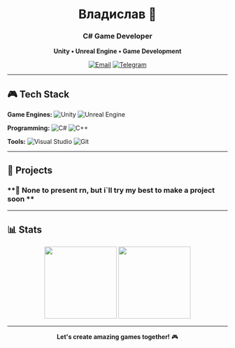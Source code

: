 <div align="center">

# Владислав 👋
### C# Game Developer

**Unity • Unreal Engine • Game Development**

[![Email](https://img.shields.io/badge/📧_Email-D14836?style=for-the-badge)](mailto:[lol16102009228@gmail.com])
[![Telegram](https://img.shields.io/badge/💬_Telegram-26A5E4?style=for-the-badge)]([https://web.telegram.org/k/#@dota2mrbeast])

</div>

---

## 🎮 Tech Stack

**Game Engines:**
![Unity](https://img.shields.io/badge/Unity-000000?style=flat&logo=unity&logoColor=white)
![Unreal Engine](https://img.shields.io/badge/Unreal_Engine-0E1128?style=flat&logo=unrealengine&logoColor=white)

**Programming:**
![C#](https://img.shields.io/badge/C%23-239120?style=flat&logo=c-sharp&logoColor=white)
![C++](https://img.shields.io/badge/C++-00599C?style=flat&logo=c%2B%2B&logoColor=white)

**Tools:**
![Visual Studio](https://img.shields.io/badge/Visual_Studio-5C2D91?style=flat&logo=visual-studio&logoColor=white)
![Git](https://img.shields.io/badge/Git-F05032?style=flat&logo=git&logoColor=white)

---

## 🚀 Projects

### **🎯 None to present rn, but i`ll try my best to make a project soon **


---

## 📊 Stats

<div align="center">

<img src="https://github-readme-stats.vercel.app/api?username=[broodislav]&show_icons=true&theme=default" height="165" />
<img src="https://github-readme-stats.vercel.app/api/top-langs/?username=[broodislav]&layout=compact&hide=html,css" height="165" />

</div>

---

<div align="center">

**Let's create amazing games together!** 🎮

</div>
